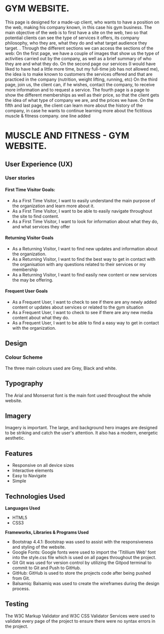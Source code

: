 # GYM WEBSITE.

This page is designed for a made-up client, who wants to have a position on the web, making his company known, in this case his gym business.
The main objective of the web is to first have a site on the web, two so that potential clients can see the type of services it offers, its company philosophy, who they are, what they do and what target audience they target. .
Through the different sections we can access the sections of the web:
On the first page, we have a couple of images that show us the type of activities carried out by the company, as well as a brief summary of who they are and what they do.
On the second page our services (I would have liked to have had a little more time, but my full-time job has not allowed me), the idea is to make known to customers the services offered and that are practiced in the company (nutrition, weight lifting, running, etc)
On the third page, join us, the client can, if he wishes, contact the company, to receive more information and to request a service.
The fourth page is a page to show the different memberships as well as their price, so that the client gets the idea of ​​what type of company we are, and the prices we have.
On the fifth and last page, the client can learn more about the history of the company, in case he wants to continue learning more about the fictitious muscle & fitness company.
one line added

# MUSCLE AND FITNESS - GYM WEBSITE.

## User Experience (UX)

### User stories

#### First Time Visitor Goals:

-   As a First Time Visitor, I want to easily understand the main purpose of the organization and learn more about it.
-   As a First Time Visitor, I want to be able to easily navigate throughout the site to find content.
-   As a First Time Visitor, I want to look for information about what they do, and what services they offer

#### Returning Visitor Goals

-   As a Returning Visitor, I want to find new updates and information about the organization.
-   As a Returning Visitor, I want to find the best way to get in contact with the organisation with any questions related to their services or my membership
-   As a Returning Visitor, I want to find easily new content or new services the may be offering.

#### Frequent User Goals

-   As a Frequent User, I want to check to see if there are any newly added content or updates about services or related to the gym situation
-   As a Frequent User, I want to check to see if there are any new media content about what they do.
-   As a Frequent User, I want to be able to find a easy way to get in contact with the organization.

## Design

### Colour Scheme

The three main colours used are Grey, Black and white.

## Typography

The Arial and Monserrat font is the main font used throughout the whole website.

## Imagery

Imagery is important. The large, and background hero images are designed to be striking and catch the user's attention. It also has a modern, energetic aesthetic.

<!-- Wireframes

        Home Page Wireframe - View

        Mobile Wireframe - View

        Contact Us Page Wireframe - View -->

## Features

-   Responsive on all device sizes
-   Interactive elements
-   Easy to Navigate
-   Simple

## Technologies Used

**Languages Used**

-   HTML5
-   CSS3

**Frameworks, Libraries & Programs Used**

-   Bootstrap 4.4.1:
    Bootstrap was used to assist with the responsiveness and styling of the website.
-   Google Fonts:
    Google fonts were used to import the 'Titillium Web' font into the style.css file which is used on all pages throughout the project.
-   Git
    Git was used for version control by utilizing the Gitpod terminal to commit to Git and Push to GitHub.
-   GitHub:
    GitHub is used to store the projects code after being pushed from Git.
-   Balsamiq:
    Balsamiq was used to create the wireframes during the design process.

## Testing

The W3C Markup Validator and W3C CSS Validator Services were used to validate every page of the project to ensure there were no syntax errors in the project.
